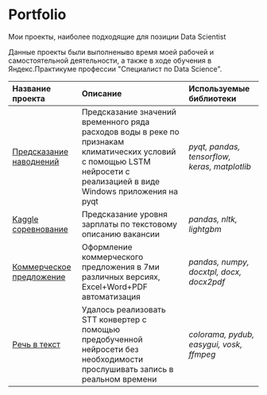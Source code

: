 # Portfolio

Мои проекты, наиболее подходящие для позиции Data Scientist

Данные проекты были выполненыво время моей рабочей и самостоятельной деятельности, а также в ходе обучения в Яндекс.Практикуме профессии "Специалист по Data Science".

| Название проекта | Описание | Используемые библиотеки | 
| :---------------------- | :---------------------- | :---------------------- |
| [Предсказание наводнений](https://github.com/BGSs2019/Portfolio/tree/main/flood_prediction) | Предсказание значений временного ряда расходов воды в реке по признакам климатических условий с помощью LSTM нейросети с реализацией в виде Windows приложения на pyqt| *pyqt, pandas, tensorflow, keras, matplotlib* |
| [Kaggle соревнование](https://github.com/BGSs2019/Portfolio/tree/main/kaggle_competition) | Предсказание уровня зарплаты по текстовому описанию вакансии| *pandas, nltk, lightgbm* |
| [Коммерческое предложение](https://github.com/BGSs2019/Portfolio/tree/main/com_offer) | Оформление коммерческого предложения в 7ми различных версиях, Excel+Word+PDF автоматизация| *pandas, numpy, docxtpl, docx, docx2pdf* |
| [Речь в текст](https://github.com/BGSs2019/Portfolio/tree/main/STT) | Удалось реализовать STT конвертер с помощью предобученной нейросети без необходимости прослушивать запись в реальном времени| *colorama, pydub, easygui, vosk, ffmpeg* |
